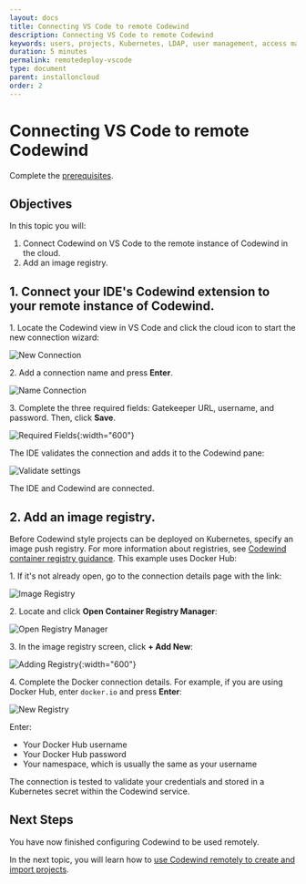 ```yaml
---
layout: docs
title: Connecting VS Code to remote Codewind
description: Connecting VS Code to remote Codewind
keywords: users, projects, Kubernetes, LDAP, user management, access management, login, deployment, pod, security, securing cloud connection, remote deployment of Codewind
duration: 5 minutes
permalink: remotedeploy-vscode
type: document
parent: installoncloud
order: 2
---
```


# Connecting VS Code to remote Codewind

Complete the [prerequisites](./remote-codewind-overview.html). 

## Objectives

In this topic you will:
1. Connect Codewind on VS Code to the remote instance of Codewind in the cloud. 
2. Add an image registry.

## 1. Connect your IDE's Codewind extension to your remote instance of Codewind.

1\. Locate the Codewind view in VS Code and click the cloud icon to start the new connection wizard:

![New Connection](./images/remotevs/newConnection.png)

2\. Add a connection name and press **Enter**.

![Name Connection](./images/remotevs/connectionName.png)

3\. Complete the three required fields: Gatekeeper URL, username, and password. Then, click **Save**.

![Required Fields](./images/remotevs/connectionCreds.png){:width="600"}

The IDE validates the connection and adds it to the Codewind pane:

![Validate settings](./images/remotevs/connectionAdded.png)

The IDE and Codewind are connected.

## 2. Add an image registry.

Before Codewind style projects can be deployed on Kubernetes, specify an image push registry.
For more information about registries, see [Codewind container registry guidance](remote-setupregistries.html#codewind-container-registry-guidance).
This example uses Docker Hub:

1\. If it's not already open, go to the connection details page with the link:

![Image Registry](./images/remotevs/connectionSettings.png)

2\. Locate and click **Open Container Registry Manager**:

![Open Registry Manager](./images/remotevs/registryManager.png)

3\. In the image registry screen, click **+ Add New**:

![Adding Registry](./images/remotevs/ImageRegistries.png){:width="600"}

4\. Complete the Docker connection details. For example, if you are using Docker Hub, enter `docker.io` and press **Enter**:

![New Registry](./images/remotevs/newReg1.png)

Enter:

- Your Docker Hub username
- Your Docker Hub password
- Your namespace, which is usually the same as your username

The connection is tested to validate your credentials and stored in a Kubernetes secret within the Codewind service.

## Next Steps

You have now finished configuring Codewind to be used remotely. 

In the next topic, you will learn how to [use Codewind remotely to create and import projects](./remotedeploy-projects-vscode.html).
